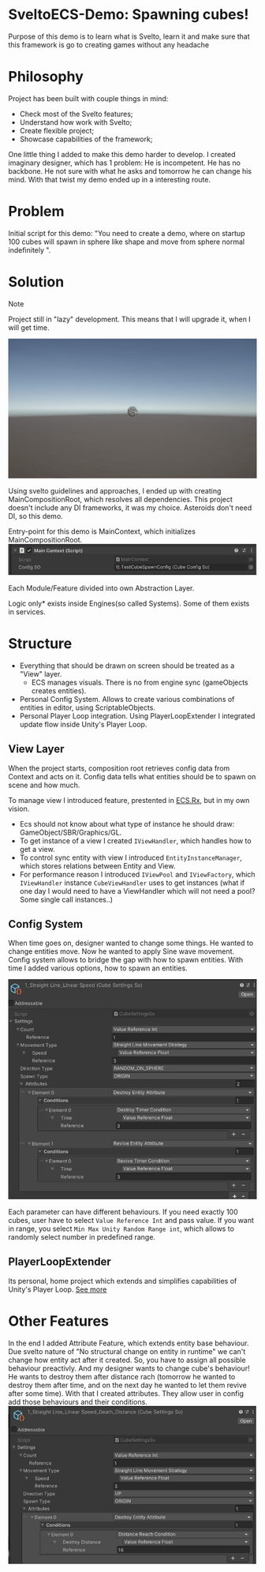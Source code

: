 # SveltoECS-Demo: Spawning cubes!

Purpose of this demo is to learn what is Svelto, learn it and make sure that this framework is go to creating games
without any headache

# Philosophy

Project has been built with couple things in mind:

- Check most of the Svelto features;
- Understand how work with Svelto;
- Create flexible project;
- Showcase capabilities of the framework;

One little thing I added to make this demo harder to develop. I created imaginary designer, which has 1 problem:
He is incompetent. He has no backbone. He not sure with what he asks and tomorrow he can change his mind. With that
twist my demo ended up in a interesting route.

# Problem

Initial script for this demo:
"You need to create a demo, where on startup 100 cubes will spawn in sphere like shape and move from sphere normal
indefinitely ".

# Solution

> [!NOTE]
> Project still in "lazy" development. This means that I will upgrade it, when I will get time.

![100CubesAroundShereWithRandomSpeed.gif](Unity.Recordings%2F100CubesAroundShereWithRandomSpeed.gif)


Using svelto guidelines and approaches, I ended up with creating MainCompositionRoot, which resolves all dependencies.
This project doesn't include any DI frameworks, it was my choice. Asteroids don't need DI, so this demo.

Entry-point for this demo is MainContext, which initializes MainCompositionRoot.
![MainContextShowcase.png](image%2FMainContextShowcase.png)

Each Module/Feature divided into own Abstraction Layer.

Logic only* exists inside Engines(so called Systems). Some of them exists in services.

# Structure

- Everything that should be drawn on screen should be treated as a "View" layer.
    - ECS manages visuals. There is no from engine sync (gameObjects creates entities).
- Personal Config System. Allows to create various combinations of entities in editor, using ScriptableObjects.
- Personal Player Loop integration. Using PlayerLoopExtender I integrated update flow inside Unity's Player Loop.

## View Layer

When the project starts, composition root retrieves config data from Context and acts on it.
Config data tells what entities should be to spawn on scene and how much.

To manage view I introduced feature, prestented in [ECS.Rx](https://ecsrx.gitbook.io/project/plugins/view-plugin), but in my own vision.
- Ecs should not know about what type of instance he should draw: GameObject/SBR/Graphics/GL.
- To get instance of a view I created `IViewHandler`, which handles how to get a view.
- To control sync entity with view I introduced `EntityInstanceManager`, which stores relations between Entity and View.
- For performance reason I introduced `IViewPool` and `IViewFactory`, which `IViewHandler` instance `CubeViewHandler` uses to get instances (what if one day I would need to have a ViewHandler which will not need a pool? Some single call instances..)


## Config System

When time goes on, designer wanted to change some things. He wanted to change entities move. Now he wanted to apply Sine wave movement.
Config system allows to bridge the gap with how to spawn entities. With time I added various options, how to spawn an entities.

![ConfigSystemInstance.png](image%2FConfigSystemInstance.png)

Each parameter can have different behaviours. If you need exactly 100 cubes, user have to select `Value Reference Int` and pass value.
If you want in range, you select `Min Max Unity Random Range int`, which allows to randomly select number in predefined range.

## PlayerLoopExtender
Its personal, home project which extends and simplifies capabilities of Unity's Player Loop. [See more](https://github.com/skelitheprogrammer/PlayerLoopExtender)

# Other Features
In the end I added Attribute Feature, which extends entity base behaviour. Due svelto nature of "No structural change on entity in runtime" we can't change how entity act after it created. So, you have to assign all possible behaviour preactivly.
And my designer wants to change cube's behaviour! He wants to destroy them after distance rach (tomorrow he wanted to destroy them after time, and on the next day he wanted to let them revive after some time).
With that I created attributes. They allow user in config add those behaviours and their conditions.
![ConfigSystemAttributes.png](image%2FConfigSystemAttributes.png)

